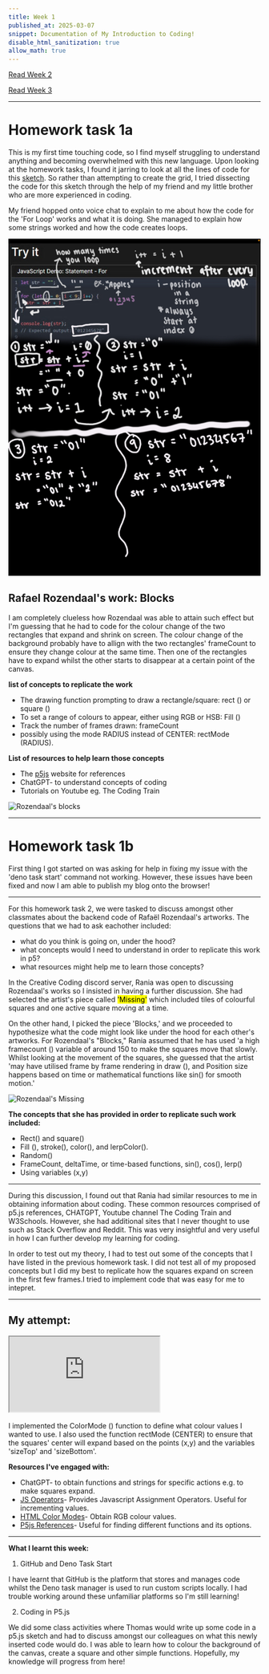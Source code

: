 ```yaml
---
title: Week 1
published_at: 2025-03-07
snippet: Documentation of My Introduction to Coding!
disable_html_sanitization: true
allow_math: true
---
```

[Read Week 2](/second-week)

[Read Week 3](/third-week)

---
# Homework task 1a

This is my first time touching code, so I find myself struggling to understand anything and becoming overwhelmed with this new language. Upon looking at the homework tasks, I found it jarring to look at all the lines of code for this [sketch](https://editor.p5js.org/capogreco/sketches/-B11g3Uth). So rather than attempting to create the grid, I tried dissecting the code for this sketch through the help of my friend and my little brother who are more experienced in coding.

My friend hopped onto voice chat to explain to me about how the code for the 'For Loop' works and what it is doing. She managed to explain how some strings worked and how the code creates loops.

![friend explaining](Pictures/explain.jfif)

## Rafael Rozendaal's work: Blocks

I am completely clueless how Rozendaal was able to attain such effect but I'm guessing that he had to code for the colour change of the two rectangles that expand and shrink on screen. The colour change of the background probably have to allign with the two rectangles' frameCount to ensure they change colour at the same time. Then one of the rectangles have to expand whilst the other starts to disappear at a certain point of the canvas.


**list of concepts to replicate the work**

- The drawing function prompting to draw a rectangle/square: rect () or square ()
- To set a range of colours to appear, either using RGB or HSB: Fill ()
- Track the number of frames drawn: frameCount
- possibly using the mode RADIUS instead of CENTER: rectMode (RADIUS).

**List of resources to help learn those concepts**

- The [p5js](https://p5js.org/reference/) website for references
- ChatGPT- to understand concepts of coding
- Tutorials on Youtube eg. The Coding Train

![Rozendaal's blocks](Pictures/blocks.png)

---

# Homework task 1b

First thing I got started on was asking for help in fixing my issue with the 'deno task start' command not working. However, these issues have been fixed and now I am able to publish my blog onto the browser!

---

For this homework task 2, we were tasked to discuss amongst other classmates about the backend code of Rafaël Rozendaal's artworks. The questions that we had to ask eachother included:

- what do you think is going on, under the hood?
- what concepts would I need to understand in order to replicate this work in p5?
- what resources might help me to learn those concepts?

In the Creative Coding discord server, Rania was open to discussing Rozendaal's works so I insisted in having a further discussion. She had selected the artist's piece called <mark>'Missing'</mark> which included tiles of colourful squares and one active square moving at a time.

On the other hand, I picked the piece 'Blocks,' and we proceeded to hypothesize what the code might look like under the hood for each other's artworks. For Rozendaal's "Blocks," Rania assumed that he has used 'a high framecount () variable of around 150 to make the squares move that slowly. Whilst looking at the movement of the squares, she guessed that the artist 'may have utilised frame by frame rendering in draw (), and Position size happens based on time or mathematical functions like sin() for smooth motion.'

![Rozendaal's Missing](Pictures/missing.png)



**The concepts that she has provided in order to replicate such work included:**

- Rect() and square()
- Fill (), stroke(), color(), and lerpColor().
- Random()
- FrameCount, deltaTime, or time-based functions, sin(), cos(), lerp()
- Using variables (x,y)

---
During this discussion, I found out that Rania had similar resources to me in obtaining information about coding. These common resources comprised of p5.js references, CHATGPT, Youtube channel The Coding Train and W3Schools. However, she had additional sites that I never thought to use such as Stack Overflow and Reddit. This was very insightful and very useful in how I can further develop my learning for coding.

In order to test out my theory, I had to test out some of the concepts that I have listed in the previous homework task. I did not test all of my proposed concepts but I did my best to replicate how the squares expand on screen in the first few frames.I tried to implement code that was easy for me to intepret.

---
## My attempt:

<iframe id="attempt_blocks" src="https://editor.p5js.org/Julie-nguyen5960/full/JVNz4BlQB"></iframe>

<script type="module">

    const iframe  = document.getElementById (`attempt_blocks`)
    iframe.width  = iframe.parentNode.scrollWidth
    iframe.height = iframe.width * 9 / 16 + 42

</script>

I implemented the ColorMode () function to define what colour values I wanted to use. I also used the function rectMode (CENTER) to ensure that the squares' center will expand based on the points (x,y) and the variables 'sizeTop' and 'sizeBottom'.

**Resources I've engaged with:**

- ChatGPT- to obtain functions and strings for specific actions e.g. to make squares expand.
- [JS Operators](https://www.w3schools.com/jsref/jsref_operators.asp)- Provides Javascript Assignment Operators. Useful for incrementing values.
- [HTML Color Modes](https://htmlcolorcodes.com/)- Obtain RGB colour values.
- [P5js References](https://p5js.org/reference/)- Useful for finding different functions and its options.

---
**What I learnt this week:**

1. GitHub and Deno Task Start

I have learnt that GitHub is the platform that stores and manages code whilst the Deno task manager is used to run custom scripts locally. I had trouble working around these unfamiliar platforms so I'm still learning!

2. Coding in P5.js

We did some class activities where Thomas would write up some code in a p5.js sketch and had to discuss amongst our colleagues on what this newly inserted code would do. I was able to learn how to colour the background of the canvas, create a square and other simple functions. Hopefully, my knowledge will progress from here!